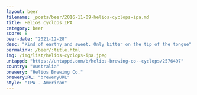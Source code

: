 ```yaml
---
layout: beer
filename: _posts/beer/2016-11-09-helios-cyclops-ipa.md
title: Helios cyclops IPA
category: beer
score: 8
beer-date: "2021-12-28"
desc: "Kind of earthy and sweet. Only bitter on the tip of the tongue"
permalink: /beer/:title.html
img: /img/list/helios-cyclops-ipa.jpeg
untappd: "https://untappd.com/b/helios-brewing-co--cyclops/2576497"
country: "Australia"
brewery: "Helios Brewing Co."
breweryURL: "breweryURL"
style: "IPA - American"
---
```

